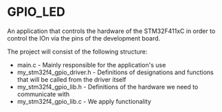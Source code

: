 # GPIO_LED
An application that controls the hardware of the STM32F411xC in order to control the IOn via the pins of the development board.

The project will consist of the following structure:
- main.c - Mainly responsible for the application's use
- my_stm32f4_gpio_driver.h - Definitions of designations and functions that will be called from the driver itself
- my_stm32f4_gpio_lib.h - Definitions of the hardware we need to communicate with
- my_stm32f4_gpio_lib.c - We apply functionality
